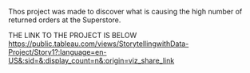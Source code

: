 Thos project was made to discover what is causing the high number of returned orders at the Superstore.

THE LINK TO THE PROJECT IS BELOW
https://public.tableau.com/views/StorytellingwithData-Project/Story1?:language=en-US&:sid=&:display_count=n&:origin=viz_share_link

